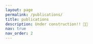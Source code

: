 ```yaml
---
layout: page
permalink: /publications/
title: publications
description: Under construction!! 👨‍💻
nav: true
nav_order: 2
---
```

